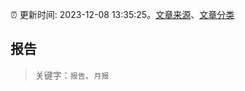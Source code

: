 :alarm_clock: 更新时间: 2023-12-08 13:35:25。[文章来源](/README.md)、[文章分类](/TAGS.md)

## 报告


> 关键字：`报告`、`月报`



